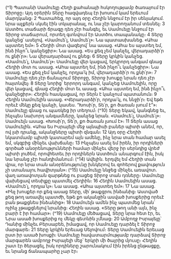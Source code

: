 
(^1) Պատանի Սամուելը Հեղի քահանայի հսկողությամբ ծառայում էր Տիրոջը։ Այդ օրերին Տերը հազվադեպ էր խոսում
կամ երեւում մարդկանց։ 2 Պատահեց, որ այդ օրը Հեղին ննջում էր իր սենյակում. նրա աչքերն սկսել էին տկարանալ, ու
նա չէր կարողանում տեսնել։ 3 Աստծու տաճարի ճրագը դեռ չէր հանգել, եւ Սամուելը ննջում էր Տիրոջ տաճարում, որտեղ
գտնվում էր Աստծու տապանակը։ 4 Տերը կանչեց՝ ասելով. «Սամուե՛լ, Սամուե՛լ»։ Նա պատասխանեց. «Ահա այստեղ
եմ»։ 5 Հեղիի մոտ վազելով՝ նա ասաց. «Ահա ես այստեղ եմ, ինձ ինչո՞ւ կանչեցիր»։ Նա ասաց. «Ես քեզ չեմ կանչել,
վերադարձի՛ր ու քնի՛ր»։ Նա վերադարձավ ու քնեց։ 6 Տերը կրկին կանչեց. «Սամուե՛լ, Սամուե՛լ»։ Սամուելը վեր կացավ,
երկրորդ անգամ գնաց Հեղիի մոտ ու ասաց. «Ահա այստեղ եմ, ինձ ինչո՞ւ կանչեցիր»։ Նա ասաց. «Ես քեզ չեմ կանչել,
որդյա՛կ իմ, վերադարձի՛ր ու քնի՛ր»։ 7 Սամուելը դեռ չէր ճանաչում Տիրոջը, Տիրոջ խոսքը նրան դեռ չէր հայտնվել։ 8 Տերը
նորից՝ երրորդ անգամ, կանչեց Սամուելին, որը վեր կացավ, գնաց Հեղիի մոտ եւ ասաց. «Ահա այստեղ եմ, ինձ ինչո՞ւ
կանչեցիր»։ Հեղին հասկացավ, որ Տերն է կանչում պատանուն։ 9 Հեղին Սամուելին ասաց. «Վերադարձի՛ր, որդյա՛կ, ու
ննջի՛ր։ Եվ եթե որեւէ մեկը քեզ կանչի, կասես. “Խոսի՛ր, Տե՛ր, քո ծառան լսում է”»։ Սամուելը գնաց ու պառկեց իր տեղում։
(^10) Տերը եկավ, կանգնեց եւ, ինչպես նախորդ անգամները, կանչեց նրան. «Սամուե՛լ, Սամուե՛լ»։ Սամուելն ասաց. «Խոսի՛ր,
Տե՛ր, քո ծառան լսում է»։ 11 Տերն ասաց Սամուելին. «Ահա ես Իսրայելի մեջ այնպիսի բաներ պիտի անեմ, որ, ով լսի
դրանք, ականջները պիտի զնգան։ 12 Այդ օրը Հեղիի նկատմամբ պիտի կատարեմ այն ամենը, ինչ նրա տան համար ասել
եմ, սկզբից մինչեւ վախճանը։ 13 Ինչպես ասել եմ իրեն, իր որդիների գործած անօրենությունների համար մինչեւ վերջ իր
սերնդից վրեժ պիտի լուծեմ, որովհետեւ իր որդիներն Աստծուն անարգում էին, իսկ նա նրանց չէր հանդիմանում։
(^14) Ավելին. երդվել եմ Հեղիի տան վրա, որ նրա տան անօրենությունը խնկերով եւ զոհերով քավություն չի ստանալու
հավիտյան»։
(^15) Սամուելը ննջեց մինչեւ առավոտ. վաղ առավոտյան զարթնեց ու բացեց Տիրոջ տան դռները։ Սամուելը վախեցավ
տեսիլքը պատմել Հեղիին։ 16 Հեղին Սամուելին ասաց. «Սամուե՛լ, որդյա՛կ»։ Նա ասաց. «Ահա այստեղ եմ»։ 17 Նա ասաց.
«Ինչ խոսքեր որ քեզ ասաց Տերը, մի՛ թաքցրու ինձանից։ Աստված քեզ թող առավել պատժի, եթե քո ականջին ասված
խոսքերից որեւէ բան թաքցնես ինձանից»։ 18 Սամուելն ամեն ինչ պատմեց նրան՝ ոչինչ չթաքցնելով նրանից։ Հեղին ասաց.
«Տերը թող անի այն, ինչ բարի է իր համար»։
(^19) Սամուելը մեծացավ, Տերը նրա հետ էր, եւ Նրա ասած խոսքերից ոչ մեկը գետնին չմնաց։ 20 Ամբողջ Իսրայելը՝
Դանից մինչեւ Բերսաբեե, իմացավ, որ Սամուելը դարձել է Տիրոջ մարգարե։ 21 Տերը կրկին երեւաց Սելովում։ Տերը
Սամուելին երեւաց ըստ իր ասած խոսքի։ Սամուելը հավատարմությամբ դարձավ Տիրոջ մարգարեն ամբողջ Իսրայելի
մեջ՝ երկրի մի ծայրից մյուսը։ Հեղին շատ էր ծերացել, իսկ որդիները շարունակում էին իրենց ընթացքը, եւ նրանց
ճանապարհը չար էր։

